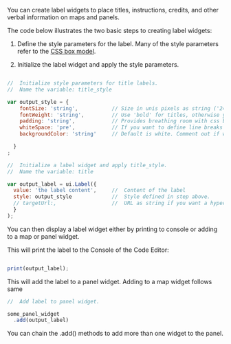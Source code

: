 You can create label widgets to place titles, instructions, credits, and other verbal information on maps and panels.  

The code below illustrates the two basic steps to creating label widgets:  

1. Define the style parameters for the label. Many of the style parameters refer to the [CSS box model](../../concepts/css_box_model.md).   

2. Initialize the label widget and apply the style parameters.  

```js

//  Initialize style parameters for title labels.
//  Name the variable: title_style

var output_style = {
    fontSize: 'string',           // Size in unis pixels as string ('24px')
    fontWeight: 'string',         // Use 'bold' for titles, otherwise you can comment out.
    padding: 'string',            // Provides breathing room with css box model. Size in pixels as string ('4px')
    whiteSpace: 'pre',            // If you want to define line breaks manually with \n, otherwise comment this out.  
    backgroundColor: 'string'     // Default is white. Comment out if white works. Change if you want to add highlighter effect.

  }
;

//  Initialize a label widget and apply title_style.
//  Name the variable: title

var output_label = ui.Label({
  value: 'the label content',     //  Content of the label
  style: output_style             //  Style defined in step above.
  // targetUrl:,                  //  URL as string if you want a hyperlink, otherwise comment out.     
  }
);

```

You can then display a label widget either by printing to console or adding to a map or panel widget.  

This will print the label to the Console of the Code Editor:

```js

print(output_label);

```

This will add the label to a panel widget. Adding to a map widget follows same


```js
//  Add label to panel widget.

some_panel_widget
  .add(output_label)

```

You can chain the .add() methods to add more than one widget to the panel.  
